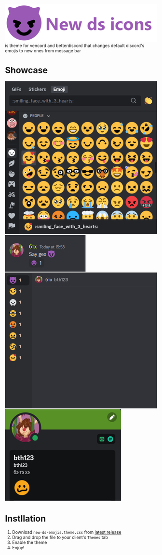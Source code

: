 ![logo](images/logo.png)
is theme for vencord and betterdiscord that changes default discord's emojis to new ones from message bar
#
# Showcase
![Emojis menu](images/emoji_menu_showcase.png)
![Emoji in chat, rection](images/emoji_in_chat_in_reaction_showcase.png)
![Emojis in reactions view](images/view_reactions_showcase.png)
![Emoji in status](images/status_showcase.png)

# Instllation
1. Download `new-ds-emojis.theme.css` from [latest release](https://github.com/bth123/new-ds-emojis/releases/tag/theme)
2. Drag and drop the file to your client's `Themes` tab
3. Enable the theme
4. Enjoy!
